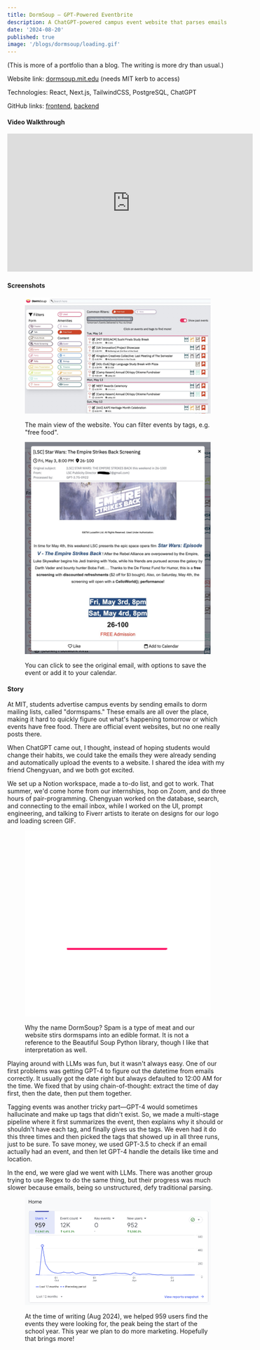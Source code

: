 ```yaml
---
title: DormSoup — GPT-Powered Eventbrite
description: A ChatGPT-powered campus event website that parses emails into time, locations and tags, totaling ~960 MIT student users.
date: '2024-08-20'
published: true
image: '/blogs/dormsoup/loading.gif'
---
```


<script>
    import Tooltip from "./Tooltip.svelte"
</script>

<aside>

(This is more of a portfolio than a blog. The writing is more dry than usual.)

</aside>

Website link: [dormsoup.mit.edu](https://dormsoup.mit.edu) (needs MIT kerb to access)

Technologies: React, Next.js, TailwindCSS, PostgreSQL, ChatGPT

GitHub links: [frontend](https://github.com/DormSoup/dormsoup), [backend](https://github.com/DormSoup/dormsoup-daemon)

#### Video Walkthrough

<div class="flex justify-center">
<iframe width="560" height="315" src="https://www.youtube.com/embed/RzwH4Tw0zwg?si=_kzGXLLVa-ez6bbV" title="YouTube video player" frameborder="0" allow="accelerometer; autoplay; clipboard-write; encrypted-media; gyroscope; picture-in-picture; web-share" referrerpolicy="strict-origin-when-cross-origin" allowfullscreen></iframe>
</div>

#### Screenshots

<figure>

![Main view of website](/blogs/dormsoup/mainview.jpeg)

<figcaption>
The main view of the website. You can filter events by tags, e.g. "free food". 
</figcaption>
</figure>

<figure>

![Click open event details](/blogs/dormsoup/detail.jpeg)

<figcaption>
You can click to see the original email, with options to save the event or add it to your calendar.
</figcaption>
</figure>

#### Story

At MIT, students advertise campus events by sending emails to dorm mailing lists, called "dormspams." These emails are all over the place, making it hard to quickly figure out what's happening tomorrow or which events have free food. There are official event websites, but no one really posts there.

When ChatGPT came out, I thought, instead of hoping students would change their habits, we could take the emails they were already sending and automatically upload the events to a website. I shared the idea with my friend Chengyuan, and we both got excited.

We set up a Notion workspace, made a to-do list, and got to work. That summer, we'd come home from our internships, hop on Zoom, and do three hours of pair-programming. Chengyuan worked on the database, search, and connecting to the email inbox, while I worked on the UI, prompt engineering, and talking to Fiverr artists to iterate on designs for our logo and loading screen GIF.

<figure>

![loading animation where spams hop into a bowl](/blogs/dormsoup/loading.gif)

<figcaption>
Why the name DormSoup? Spam is a type of meat and our website stirs dormspams into an edible format. It is not a reference to the Beautiful Soup Python library, though I like that interpretation as well.
</figcaption>
</figure>

Playing around with LLMs was fun, but it wasn't always easy. One of our first problems was getting GPT-4 to figure out the datetime from emails correctly. It usually got the date right but always defaulted to 12:00 AM for the time. We fixed that by using chain-of-thought: extract the time of day first, then the date, then put them together.

Tagging events was another tricky part—GPT-4 would sometimes hallucinate and make up tags that didn't exist. So, we made a multi-stage pipeline where it first summarizes the event, then explains why it should or shouldn't have each tag, and finally gives us the tags. We even had it do this three times and then picked the tags that showed up in all three runs, just to be sure. To save money, we used GPT-3.5 to check if an email actually had an event, and then let GPT-4 handle the details like time and location.

In the end, we were glad we went with LLMs. There was another group trying to use Regex to do the same thing, but their progress was much slower because emails, being so unstructured, defy traditional parsing.

<figure>

![Number of users by time](/blogs/dormsoup/stats.png)

<figcaption>
At the time of writing (Aug 2024), we helped 959 users find the events they were looking for, the peak being the start of the school year. This year we plan to do more marketing. Hopefully that brings more!
</figcaption>
</figure>
